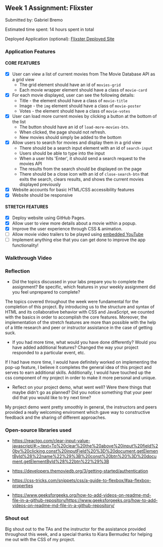 

## Week 1 Assignment: Flixster

Submitted by: Gabriel Bremo

Estimated time spent: 14 hours spent in total

Deployed Application (optional): [Flixster Deployed Site](https://godmiliut.github.io/flixster_starter/)

### Application Features

#### CORE FEATURES

- [x] User can view a list of current movies from The Movie Database API as a grid view
  - The grid element should have an id of `movies-grid`
  - Each movie wrapper element should have a class of `movie-card`
- [x] For each movie displayed, user can see the following details:
  - Title - the element should have a class of `movie-title`
  - Image - the `img` element should have a class of `movie-poster`
  - Votes - the element should have a class of `movie-votes`
- [x] User can load more current movies by clicking a button at the bottom of the list
  - The button should have an id of `load-more-movies-btn`.
  - When clicked, the page should not refresh.
  - New movies should simply be added to the bottom
- [x] Allow users to search for movies and display them in a grid view
  - There should be a search input element with an id of `search-input`
  - Users should be able to type into the input
  - When a user hits 'Enter', it should send a search request to the movies API
  - The results from the search should be displayed on the page
  - There should be a close icon with an id of `close-search-btn` that exits the search, clears results, and shows the current movies displayed previously
- [x] Website accounts for basic HTML/CSS accessibility features
- [x] Website should be responsive

#### STRETCH FEATURES

- [x] Deploy website using GitHub Pages. 
- [x] Allow user to view more details about a movie within a popup.
- [x] Improve the user experience through CSS & animation.
- [ ] Allow movie video trailers to be played using [embedded YouTube](https://support.google.com/youtube/answer/171780?hl=en)
- [ ] Implement anything else that you can get done to improve the app functionality!

### Walkthrough Video

### Reflection

* Did the topics discussed in your labs prepare you to complete the assignment? Be specific, which features in your weekly assignment did you feel unprepared to complete?

The topics covered throughout the week were fundamental for the completion of this project. By introducing us to the structure and syntax of HTML and its collaborative behavior with CSS and JavaScript, we counted with the basics in order to accomplish the core features. Moreover, the implementation of the stretch features are more than possible with the help of a little research and peer or instructor assistance in the case of getting suck.

* If you had more time, what would you have done differently? Would you have added additional features? Changed the way your project responded to a particular event, etc.
  
If I had have more time, I would have definitely worked on implementing the pop-up feature, I believe it completes the general idea of this project and serves to earn additional skills. Additionally, I would have touched up the css component of my project in order to make it more personal and unique.

* Reflect on your project demo, what went well? Were there things that maybe didn't go as planned? Did you notice something that your peer did that you would like to try next time?

My project demo went pretty smoothly in general, the instructors and peers provided a really welcoming enviroment which gave way to constructive feedback and the sharing of different approaches.

### Open-source libraries used

- https://reactgo.com/clear-input-value-javascript/#:~:text=To%20clear%20the%20above%20input%20field%20by%20clicking,const%20inputField%20%3D%20document.getElementById%28%22name%22%29%3B%20const%20btn%20%3D%20document.getElementById%28%22btn%22%29%3B

- https://developers.themoviedb.org/3/getting-started/authentication

- https://css-tricks.com/snippets/css/a-guide-to-flexbox/#aa-flexbox-properties

- https://www.geeksforgeeks.org/how-to-add-videos-on-readme-md-file-in-a-github-repository/https://www.geeksforgeeks.org/how-to-add-videos-on-readme-md-file-in-a-github-repository/

### Shout out

Big shout out to the TAs and the instructor for the assistance provided throughout this week, and a special thanks to Kiara Bermudez for helping me out with the CSS of my project.
